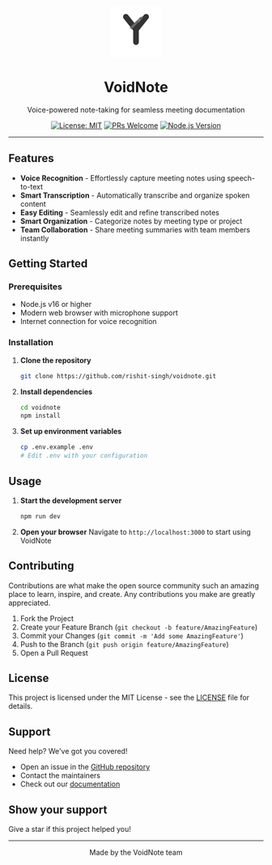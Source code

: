 <div align="center">
  <img src="public/logo.svg" alt="VoidNote Logo" width="100">
  <h1>VoidNote</h1>
  
  <p>Voice-powered note-taking for seamless meeting documentation</p>

  [![License: MIT](https://img.shields.io/badge/License-MIT-yellow.svg)](https://opensource.org/licenses/MIT)
  [![PRs Welcome](https://img.shields.io/badge/PRs-welcome-brightgreen.svg)](http://makeapullrequest.com)
  [![Node.js Version](https://img.shields.io/badge/node-%3E%3D16-brightgreen)](https://nodejs.org/)
</div>

---

## Features

- **Voice Recognition** - Effortlessly capture meeting notes using speech-to-text
- **Smart Transcription** - Automatically transcribe and organize spoken content
- **Easy Editing** - Seamlessly edit and refine transcribed notes
- **Smart Organization** - Categorize notes by meeting type or project
- **Team Collaboration** - Share meeting summaries with team members instantly

## Getting Started

### Prerequisites

- Node.js v16 or higher
- Modern web browser with microphone support
- Internet connection for voice recognition

### Installation

1. **Clone the repository**
   ```bash
   git clone https://github.com/rishit-singh/voidnote.git
   ```

2. **Install dependencies**
   ```bash
   cd voidnote
   npm install
   ```

3. **Set up environment variables**
   ```bash
   cp .env.example .env
   # Edit .env with your configuration
   ```

## Usage

1. **Start the development server**
   ```bash
   npm run dev
   ```

2. **Open your browser**
   Navigate to `http://localhost:3000` to start using VoidNote

## Contributing

Contributions are what make the open source community such an amazing place to learn, inspire, and create. Any contributions you make are greatly appreciated.

1. Fork the Project
2. Create your Feature Branch (`git checkout -b feature/AmazingFeature`)
3. Commit your Changes (`git commit -m 'Add some AmazingFeature'`)
4. Push to the Branch (`git push origin feature/AmazingFeature`)
5. Open a Pull Request

## License

This project is licensed under the MIT License - see the [LICENSE](LICENSE) file for details.

## Support

Need help? We've got you covered!

- Open an issue in the [GitHub repository](https://github.com/rishit-singh/voidnote/issues)
- Contact the maintainers
- Check out our [documentation](docs/README.md)

## Show your support

Give a star if this project helped you!

---

<div align="center">
  Made by the VoidNote team
</div>
